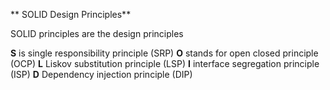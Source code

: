 ** SOLID Design Principles**

SOLID principles are the design principles

**S** is single responsibility principle (SRP)
**O**  stands for open closed principle (OCP)
**L**  Liskov substitution principle (LSP)
**I**  interface segregation principle (ISP)
**D**  Dependency injection principle (DIP)

